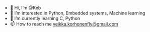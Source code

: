 - 👋 Hi, I’m @Keb
- 👀 I’m interested in Python, Embedded systems, Machine learning
- 🌱 I’m currently learning C, Python
- 📫 How to reach me veikka.korhonenfly@gmail.com

<!---
Vekekor/Vekekor is a ✨ special ✨ repository because its `README.md` (this file) appears on your GitHub profile.
You can click the Preview link to take a look at your changes.
--->
